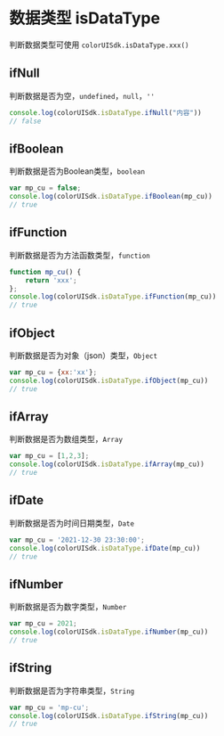 <div class="mp-cu-doc-theme-content">

# 数据类型 isDataType

判断数据类型可使用 `colorUISdk.isDataType.xxx()`

## ifNull

判断数据是否为空，`undefined`，`null`，`''`

```javascript
console.log(colorUISdk.isDataType.ifNull("内容"))
// false
```


## ifBoolean

判断数据是否为Boolean类型，`boolean`

```javascript
var mp_cu = false;
console.log(colorUISdk.isDataType.ifBoolean(mp_cu))
// true
```

## ifFunction

判断数据是否为方法函数类型，`function`

```javascript
function mp_cu() {
    return 'xxx';
};
console.log(colorUISdk.isDataType.ifFunction(mp_cu))
// true
```


## ifObject

判断数据是否为对象（json）类型，`Object`

```javascript
var mp_cu = {xx:'xx'};
console.log(colorUISdk.isDataType.ifObject(mp_cu))
// true
```

## ifArray

判断数据是否为数组类型，`Array`

```javascript
var mp_cu = [1,2,3];
console.log(colorUISdk.isDataType.ifArray(mp_cu))
// true
```


## ifDate

判断数据是否为时间日期类型，`Date`

```javascript
var mp_cu = '2021-12-30 23:30:00';
console.log(colorUISdk.isDataType.ifDate(mp_cu))
// true
```


## ifNumber

判断数据是否为数字类型，`Number`

```javascript
var mp_cu = 2021;
console.log(colorUISdk.isDataType.ifNumber(mp_cu))
// true
```

## ifString

判断数据是否为字符串类型，`String`

```javascript
var mp_cu = 'mp-cu';
console.log(colorUISdk.isDataType.ifString(mp_cu))
// true
```

</div>